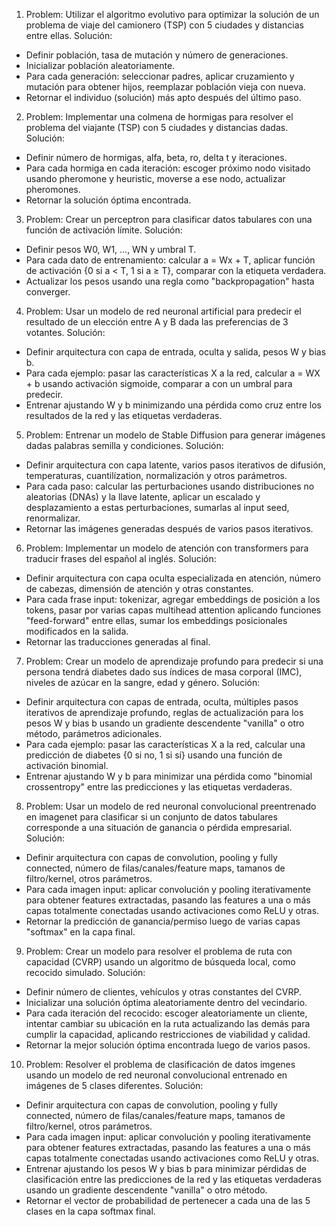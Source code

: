 1. Problem: Utilizar el algoritmo evolutivo para optimizar la solución de un problema de viaje del camionero (TSP) con 5 ciudades y distancias entre ellas.
Solución:
- Definir población, tasa de mutación y número de generaciones.
- Inicializar población aleatoriamente.
- Para cada generación: seleccionar padres, aplicar cruzamiento y mutación para obtener hijos, reemplazar población vieja con nueva.
- Retornar el individuo (solución) más apto después del último paso.

2. Problem: Implementar una colmena de hormigas para resolver el problema del viajante (TSP) con 5 ciudades y distancias dadas.
Solución:
- Definir número de hormigas, alfa, beta, ro, delta t y iteraciones.
- Para cada hormiga en cada iteración: escoger próximo nodo visitado usando pheromone y heuristic, moverse a ese nodo, actualizar pheromones.
- Retornar la solución óptima encontrada.

3. Problem: Crear un perceptron para clasificar datos tabulares con una función de activación límite.
Solución:
- Definir pesos W0, W1, ..., WN y umbral T.
- Para cada dato de entrenamiento: calcular a = Wx + T, aplicar función de activación {0 si a < T, 1 si a ≥ T}, comparar con la etiqueta verdadera.
- Actualizar los pesos usando una regla como "backpropagation" hasta converger.

4. Problem: Usar un modelo de red neuronal artificial para predecir el resultado de un elección entre A y B dada las preferencias de 3 votantes.
Solución:
- Definir arquitectura con capa de entrada, oculta y salida, pesos W y bias b.
- Para cada ejemplo: pasar las características X a la red, calcular a = WX + b usando activación sigmoide, comparar a con un umbral para predecir.
- Entrenar ajustando W y b minimizando una pérdida como cruz entre los resultados de la red y las etiquetas verdaderas.

5. Problem: Entrenar un modelo de Stable Diffusion para generar imágenes dadas palabras semilla y condiciones.
Solución:
- Definir arquitectura con capa latente, varios pasos iterativos de difusión, temperaturas, cuantilízation, normalización y otros parámetros.  
- Para cada paso: calcular las perturbaciones usando distribuciones no aleatorias (DNAs) y la llave latente, aplicar un escalado y desplazamiento a estas perturbaciones, sumarlas al input seed, renormalizar.
- Retornar las imágenes generadas después de varios pasos iterativos. 

6. Problem: Implementar un modelo de atención con transformers para traducir frases del español al inglés.
Solución:
- Definir arquitectura con capa oculta especializada en atención, número de cabezas, dimensión de atención y otras constantes.
- Para cada frase input: tokenizar, agregar embeddings de posición a los tokens, pasar por varias capas multihead attention aplicando funciones "feed-forward" entre ellas, sumar los embeddings posicionales modificados en la salida. 
- Retornar las traducciones generadas al final.

7. Problem: Crear un modelo de aprendizaje profundo para predecir si una persona tendrá diabetes dado sus índices de masa corporal (IMC), niveles de azúcar en la sangre, edad y género.
Solución:
- Definir arquitectura con capas de entrada, oculta, múltiples pasos iterativos de aprendizaje profundo, reglas de actualización para los pesos W y bias b usando un gradiente descendente "vanilla" o otro método, parámetros adicionales.
- Para cada ejemplo: pasar las características X a la red, calcular una predicción de diabetes {0 si no, 1 si sí} usando una función de activación binomial.
- Entrenar ajustando W y b para minimizar una pérdida como "binomial crossentropy" entre las predicciones y las etiquetas verdaderas. 

8. Problem: Usar un modelo de red neuronal convolucional preentrenado en imagenet para clasificar si un conjunto de datos tabulares corresponde a una situación de ganancia o pérdida empresarial.
Solución:
- Definir arquitectura con capas de convolution, pooling y fully connected, número de filas/canales/feature maps, tamanos de filtro/kernel, otros parámetros.
- Para cada imagen input: aplicar convolución y pooling iterativamente para obtener features extractadas, pasando las features a una o más capas totalmente conectadas usando activaciones como ReLU y otras.
- Retornar la predicción de ganancia/permiso luego de varias capas "softmax" en la capa final.  

9. Problem: Crear un modelo para resolver el problema de ruta con capacidad (CVRP) usando un algoritmo de búsqueda local, como recocido simulado.
Solución:
- Definir número de clientes, vehículos y otras constantes del CVRP.
- Inicializar una solución óptima aleatoriamente dentro del vecindario. 
- Para cada iteración del recocido: escoger aleatoriamente un cliente, intentar cambiar su ubicación en la ruta actualizando las demás para cumplir la capacidad, aplicando restricciones de viabilidad y calidad.
- Retornar la mejor solución óptima encontrada luego de varios pasos.

10. Problem: Resolver el problema de clasificación de datos imgenes usando un modelo de red neuronal convolucional entrenado en imágenes de 5 clases diferentes.
Solución:
- Definir arquitectura con capas de convolution, pooling y fully connected, número de filas/canales/feature maps, tamanos de filtro/kernel, otros parámetros.
- Para cada imagen input: aplicar convolución y pooling iterativamente para obtener features extractadas, pasando las features a una o más capas totalmente conectadas usando activaciones como ReLU y otras.
- Entrenar ajustando los pesos W y bias b para minimizar pérdidas de clasificación entre las predicciones de la red y las etiquetas verdaderas usando un gradiente descendente "vanilla" o otro método. 
- Retornar el vector de probabilidad de pertenecer a cada una de las 5 clases en la capa softmax final.
